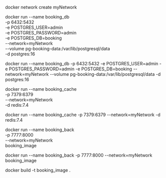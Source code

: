 docker network create myNetwork

docker run --name booking_db \
    -p 6432:5432 \
    -e POSTGRES_USER=admin \
    -e POSTGRES_PASSWORD=admin \
    -e POSTGRES_DB=booking \
    --network=myNetwork \
    --volume pg-booking-data:/var/lib/postgresql/data \
    -d postgres:16


docker run --name booking_db -p 6432:5432 -e POSTGRES_USER=admin -e POSTGRES_PASSWORD=admin -e POSTGRES_DB=booking --network=myNetwork --volume pg-booking-data:/var/lib/postgresql/data -d postgres:16



docker run --name booking_cache \
    -p 7379:6379 \
    --network=myNetwork \
    -d redis:7.4

docker run --name booking_cache -p 7379:6379 --network=myNetwork -d redis:7.4


docker run --name booking_back \
    -p 7777:8000 \
    --network=myNetwork \
    booking_image

docker run --name booking_back -p 7777:8000 --network=myNetwork booking_image

docker build -t booking_image .
